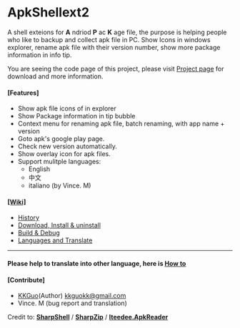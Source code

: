 # ApkShellext2

A shell exteions for __A__ ndriod __P__ ac __K__ age file, the purpose is helping people who like to backup and collect apk file in PC. Show Icons in windows explorer, rename apk file with their version number, show more package information in info tip. 

You are seeing the code page of this project, please visit [Project page](http://kkguo.github.io/apkshellext) for download and more information.

#### [Features]
* Show apk file icons of in explorer
* Show Package information in tip bubble
* Context menu for renaming apk file, batch renaming, with app name + version
* Goto apk's google play page.
* Check new version automatically.
* Show overlay icon for apk files.
* Support mulitple languages: 
  - English
  - 中文
  - italiano (by Vince. M)

#### [[Wiki]](https://github.com/kkguo/apkshellext/wiki)
* [History](https://github.com/kkguo/apkshellext/wiki/Home)
* [Download, Install & uninstall](https://github.com/kkguo/apkshellext/wiki/How-to-install-and-uninstall)
* [Build & Debug](https://github.com/kkguo/apkshellext/wiki/How-to-build-and-debug)
* [Languages and Translate](https://github.com/kkguo/apkshellext/wiki/Languages-suppport-and-Transaltion)

----------------------------------------------------------------------------
#### Please help to translate into other language, here is [How to](https://github.com/kkguo/apkshellext/wiki/Multi-language-and-Transaltion)

#### [Contribute]
  * [KKGuo](https://github.com/kkguo)(Author) kkguokk@gmail.com
  * Vince. M (bug report and translation)
 

Credit to:
__[SharpShell](https://github.com/dwmkerr/sharpshell)__ / __[SharpZip](https://github.com/icsharpcode/SharpZipLib)__ /  __[Iteedee.ApkReader](https://github.com/hylander0/Iteedee.ApkReader)__
